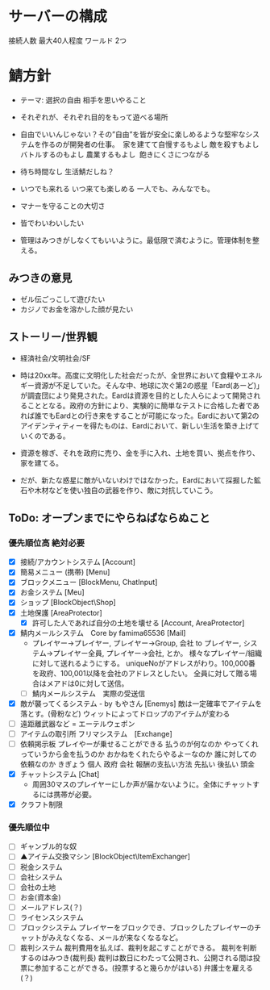 # サーバーの構成
接続人数 最大40人程度
ワールド 2つ

# 鯖方針
* テーマ: 選択の自由 相手を思いやること

* それぞれが、それぞれ目的をもって遊べる場所
* 自由でいいんじゃない？その”自由”を皆が安全に楽しめるような堅牢なシステムを作るのが開発者の仕事。
  家を建てて自慢するもよし 敵を殺すもよし バトルするのもよし 農業するもよし
  飽きにくさにつながる
* 待ち時間なし 生活鯖だしね？
* いつでも来れる いつ来ても楽しめる 一人でも、みんなでも。
* マナーを守ることの大切さ
* 皆でわいわいしたい
* 管理はみつきがしなくてもいいように。最低限で済むように。管理体制を整える。

## みつきの意見
* ゼル伝ごっこして遊びたい
* カジノでお金を溶かした顔が見たい

## ストーリー/世界観
* 経済社会/文明社会/SF

* 時は20xx年。高度に文明化した社会だったが、全世界において食糧やエネルギー資源が不足していた。そんな中、地球に次ぐ第2の惑星「Eard(あーど)」が調査団により発見された。Eardは資源を目的とした人らによって開発されることとなる。政府の方針により、実験的に簡単なテストに合格した者であれば誰でもEardとの行き来をすることが可能になった。Eardにおいて第2のアイデンティティーを得たものは、Eardにおいて、新しい生活を築き上げていくのである。
* 資源を稼ぎ、それを政府に売り、金を手に入れ、土地を買い、拠点を作り、家を建てる。
* だが、新たな惑星に敵がいないわけではなかった。Eardにおいて採掘した鉱石や木材などを使い独自の武器を作り、敵に対抗していこう。

## ToDo: オープンまでにやらねばならぬこと
### 優先順位高 絶対必要
* [x] 接続/アカウントシステム [Account]
* [x] 簡易メニュー (携帯) [Menu]
* [x] ブロックメニュー [BlockMenu, ChatInput]
* [x] お金システム [Meu]
* [x] ショップ [BlockObject\Shop]
* [x] 土地保護 [AreaProtector]
  * [x] 許可した人であれば自分の土地を壊せる [Account, AreaProtector]
* [x] 鯖内メールシステム　Core by famima65536 [Mail]
  * プレイヤー→プレイヤー, プレイヤー→Group, 会社 to プレイヤー, システム→プレイヤー全員, プレイヤー→会社, とか。
    様々なプレイヤー/組織に対して送れるようにする。
    uniqueNoがアドレスがわり。100,000番を政府、100,001以降を会社のアドレスとしたい。
    全員に対して贈る場合はメアドは0に対して送信。
  * [ ] 鯖内メールシステム　実際の受送信
* [x] 敵が襲ってくるシステム - by もやさん [Enemys]
  敵は一定確率でアイテムを落とす。(骨粉など)
  ウィットによってドロップのアイテムが変わる
* [ ] 遠距離武器など = エーテルウェポン
* [ ] アイテムの取引所 フリマシステム　[Exchange]
* [ ] 依頼掲示板
  プレイやーが乗せることができる 
  払うのが何なのか やってくれっていうから金を払うのか おかねをくれたらやるよーなのか
  誰に対しての依頼なのか きぎょう 個人 政府 会社
  報酬の支払い方法 先払い 後払い 頭金 
* [x] チャットシステム [Chat]
  * 周囲30マスのプレイヤーにしか声が届かないように。全体にチャットするには携帯が必要。
*  [x] クラフト制限

### 優先順位中
* [ ] ギャンブル的な奴
* [ ] ▲アイテム交換マシン [BlockObject\ItemExchanger]
* [ ] 税金システム
* [ ] 会社システム
* [ ] 会社の土地
* [ ] お金(資本金)
* [ ] メールアドレス(？)
* [ ] ライセンスシステム
* [ ] ブロックシステム プレイヤーをブロックでき、ブロックしたプレイヤーのチャットがみえなくなる、メールが来なくなるなど。
* [ ] 裁判システム
  裁判費用を払えば、裁判を起こすことができる。
  裁判を判断するのはみつき(裁判長)
  裁判は数日にわたって公開され、公開される間は投票に参加することができる。(投票すると幾らかがはいる)
  弁護士を雇える(？)
